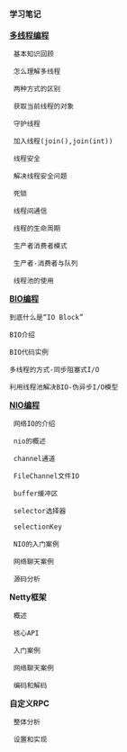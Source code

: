#### 学习笔记

**[多线程编程](https://github.com/haoxiaoyong1014/recording/blob/master/thread.md)**

     基本知识回顾
    
     怎么理解多线程
    
     两种方式的区别
    
     获取当前线程的对象
    
     守护线程
    
     加入线程(join(),join(int))
    
     线程安全
    
     解决线程安全问题
    
     死锁
    
     线程间通信
    
     线程的生命周期
    
     生产者消费者模式
    
     生产者-消费者与队列
    
     线程池的使用
    
**[BIO编程](https://github.com/haoxiaoyong1014/recording/blob/master/bio.md)** 

    到底什么是“IO Block”
    
    BIO介绍
    
    BIO代码实例
    
    多线程的方式-同步阻塞式I/O
    
    利用线程池解决BIO-伪异步I/O模型

**[NIO编程](https://github.com/haoxiaoyong1014/recording/blob/master/nio.md)**    

     网络IO的介绍
    
     nio的概述
    
     channel通道
    
     FileChannel文件IO
    
     buffer缓冲区
    
     selector选择器
    
     selectionKey
    
     NIO的入门案例
    
     网络聊天案例
    
     源码分析    
    
**Netty框架**   

     概述
    
     核心API
    
     入门案例
    
     网络聊天案例
    
     编码和解码
    
**自定义RPC**   

     整体分析
    
     设置和实现
